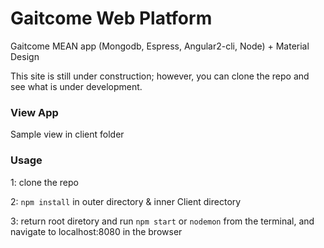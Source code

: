 # Gaitcome Web Platform

Gaitcome MEAN app (Mongodb, Espress, Angular2-cli, Node) + Material Design

This site is still under construction; however, you can clone the repo and see what is under development.

### View App

Sample view in client folder

### Usage

1: clone the repo

2: `npm install` in outer directory & inner Client directory

3: return root diretory and run `npm start` or `nodemon` from the terminal, and navigate to localhost:8080 in the browser
